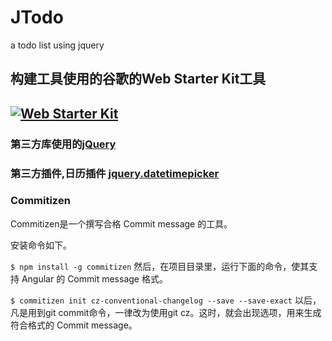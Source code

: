 # JTodo
a todo list using jquery

## 构建工具使用的谷歌的Web Starter Kit工具
## [![Web Starter Kit](https://cloud.githubusercontent.com/assets/110953/11445049/f05512ba-9520-11e5-8fdb-8c8eb5f690d0.jpg)](https://github.com/google/web-starter-kit/releases/latest)

### 第三方库使用的[jQuery](http://jquery.cuishifeng.cn/)

### 第三方插件,日历插件 [jquery.datetimepicker](http://www.jq22.com/jquery-info332)

### Commitizen
Commitizen是一个撰写合格 Commit message 的工具。

安装命令如下。

`$ npm install -g commitizen`
然后，在项目目录里，运行下面的命令，使其支持 Angular 的 Commit message 格式。


`$ commitizen init cz-conventional-changelog --save --save-exact`
以后，凡是用到git commit命令，一律改为使用git cz。这时，就会出现选项，用来生成符合格式的 Commit message。